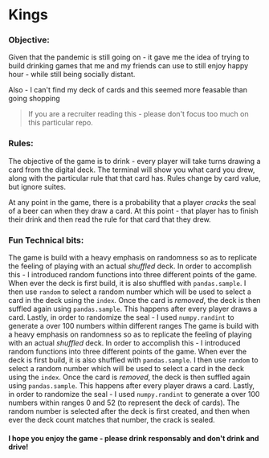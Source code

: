 # Kings

### Objective: 

Given that the pandemic is still going on - it gave me the idea of trying to build drinking games that me and my friends can use to still enjoy happy hour - while still being socially distant. 

Also - I can't find my deck of cards and this seemed more feasable than going shopping

>If you are a recruiter reading this - please don't focus too much on this particular repo.

### Rules: 

The objective of the game is to drink - every player will take turns drawing a card from the digital deck. The terminal will show you what card you drew, along with the particular rule that that card has. Rules change by card value, but ignore suites. 

At any point in the game, there is a probability that a player *cracks* the seal of a beer can when they draw a card. At this point - that player has to finish their drink and then read the rule for that card that they drew.

### Fun Technical bits:

The game is build with a heavy emphasis on randomness so as to replicate the feeling of playing with an actual *shuffled* deck. In order to accomplish this - I introduced random functions into three different points of the game. When ever the deck is first build, it is also shuffled with `pandas.sample`. I then use `random` to select a random number which will be used to select a card in the deck using the `index`. Once the card is *removed*, the deck is then suffled again using `pandas.sample`. This happens after every player draws a card. Lastly, in order to randomize the seal - I used `numpy.randint` to generate a over 100 numbers within different ranges
The game is build with a heavy emphasis on randomness so as to replicate the feeling of playing with an actual *shuffled* deck. In order to accomplish this - I introduced random functions into three different points of the game. When ever the deck is first build, it is also shuffled with `pandas.sample`. I then use `random` to select a random number which will be used to select a card in the deck using the `index`. Once the card is *removed*, the deck is then suffled again using `pandas.sample`. This happens after every player draws a card. Lastly, in order to randomize the seal - I used `numpy.randint` to generate a over 100 numbers within ranges 0 and 52 (to represent the deck of cards). The random number is selected after the deck is first created, and then when ever the deck count matches that number, the crack is sealed. 

#### I hope you enjoy the game - please drink responsably and don't drink and drive! 